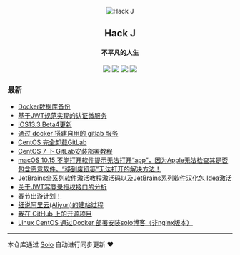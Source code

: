 <p align="center"><img alt="Hack J" src=" https://remixjc.oss-cn-beijing.aliyuncs.com/headpic/1-1Z129112551-50.jpg"></p><h2 align="center">
Hack J
</h2>

<h4 align="center">不平凡的人生</h4>
<p align="center"><a title="Hack J" target="_blank" href="https://github.com/remixjc/solo-blog"><img src="https://img.shields.io/github/last-commit/remixjc/solo-blog.svg?style=flat-square&color=FF9900"></a>
<a title="GitHub repo size in bytes" target="_blank" href="https://github.com/remixjc/solo-blog"><img src="https://img.shields.io/github/repo-size/remixjc/solo-blog.svg?style=flat-square"></a>
<a title="Solo Version" target="_blank" href="https://github.com/88250/solo/releases"><img src="https://img.shields.io/badge/solo-3.6.7-f1e05a.svg?style=flat-square&color=blueviolet"></a>
<a title="Hits" target="_blank" href="https://github.com/88250/hits"><img src="https://hits.b3log.org/remixjc/solo-blog.svg"></a></p>

### 最新

* [Docker数据库备份](https://www.remixjc.cn/articles/2019/12/10/1575960127616.html)
* [基于JWT规范实现的认证微服务](https://www.remixjc.cn/articles/2019/12/10/1575947648902.html)
* [IOS13.3 Beta4更新](https://www.remixjc.cn/articles/2019/12/09/1575891976367.html)
* [通过 docker 搭建自用的 gitlab 服务](https://www.remixjc.cn/articles/2019/12/09/1575855216596.html)
* [CentOS 完全卸载GitLab](https://www.remixjc.cn/articles/2019/12/07/1575691551224.html)
* [CentOS 7 下 GitLab安装部署教程](https://www.remixjc.cn/articles/2019/12/06/1575626931528.html)
* [macOS 10.15 不能打开软件提示无法打开“app”，因为Apple无法检查其是否包含恶意软件。“移到废纸篓”无法打开的解决方法！](https://www.remixjc.cn/articles/2019/12/05/1575551676610.html)
* [JetBrains全系列软件激活教程激活码以及JetBrains系列软件汉化包 Idea激活](https://www.remixjc.cn/articles/2019/12/05/1575549868694.html)
* [关于JWT写登录授权接口的分析](https://www.remixjc.cn/articles/2019/12/05/1575510382859.html)
* [春节出游计划！](https://www.remixjc.cn/articles/2019/12/03/1575356325211.html)
* [细说阿里云(Aliyun)的建站过程](https://www.remixjc.cn/articles/2019/12/03/1575355261417.html)
* [我在 GitHub 上的开源项目](https://www.remixjc.cn/my-github-repos)
* [Linux CentOS 通过Docker 部署安装solo博客（非nginx版本）](https://www.remixjc.cn/articles/2019/11/17/1573982868351.html)



---

本仓库通过 [Solo](https://github.com/88250/solo) 自动进行同步更新 ❤️ 